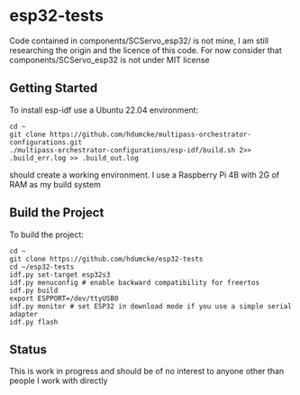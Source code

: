 # esp32-tests

Code contained in components/SCServo_esp32/ is not mine, I am still researching the origin and the licence of this code.
For now consider that components/SCServo_esp32 is not under MIT license

## Getting Started

To install esp-idf use a Ubuntu 22.04 environment:

```
cd ~
git clone https://github.com/hdumcke/multipass-orchestrator-configurations.git
./multipass-orchestrator-configurations/esp-idf/build.sh 2>> .build_err.log >> .build_out.log
```

should create a working environment. I use a Raspberry Pi 4B with 2G of RAM as my build system

## Build the Project

To build the project:

```
cd ~
git clone https://github.com/hdumcke/esp32-tests
cd ~/esp32-tests
idf.py set-target esp32s3
idf.py menuconfig # enable backward compatibility for freertos
idf.py build
export ESPPORT=/dev/ttyUSB0
idf.py monitor # set ESP32 in download mode if you use a simple serial adapter
idf.py flash
```

## Status

This is work in progress and should be of no interest to anyone other than people I work with directly
